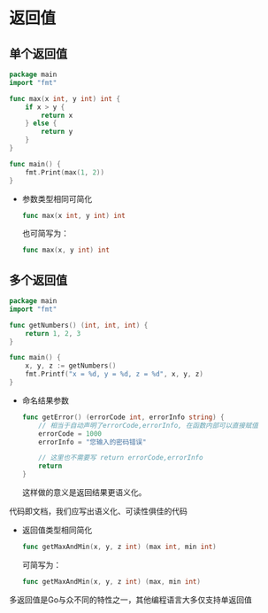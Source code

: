 # 返回值

## 单个返回值

<div class="run"></div>

```go
package main
import "fmt"

func max(x int, y int) int {
    if x > y {
        return x
    } else {
        return y
    }
}

func main() {
    fmt.Print(max(1, 2))
}
```

- 参数类型相同可简化

  ```go
  func max(x int, y int) int
  ```

  也可简写为：

  ```go
  func max(x, y int) int
  ```

## 多个返回值

<div class="run"></div>

```go
package main
import "fmt"

func getNumbers() (int, int, int) {
    return 1, 2, 3
}

func main() {
    x, y, z := getNumbers()
    fmt.Printf("x = %d, y = %d, z = %d", x, y, z)
}
```

- 命名结果参数

  ```go
  func getError() (errorCode int, errorInfo string) {
      // 相当于自动声明了errorCode,errorInfo, 在函数内部可以直接赋值
      errorCode = 1000
      errorInfo = "您输入的密码错误"

      // 这里也不需要写 return errorCode,errorInfo
      return
  }
  ```

  这样做的意义是返回结果更语义化。

<div class="banner">代码即文档，我们应写出语义化、可读性俱佳的代码</div>

- 返回值类型相同简化

  ```go
  func getMaxAndMin(x, y, z int) (max int, min int)
  ```

  可简写为：

  ```go
  func getMaxAndMin(x, y, z int) (max, min int)
  ```

<div class="banner">多返回值是Go与众不同的特性之一，其他编程语言大多仅支持单返回值</div>
